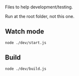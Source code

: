 Files to help development/testing.

Run at the root folder, not this one.

## Watch mode

```
node ./dev/start.js
```

## Build

```
node ./dev/build.js
```
